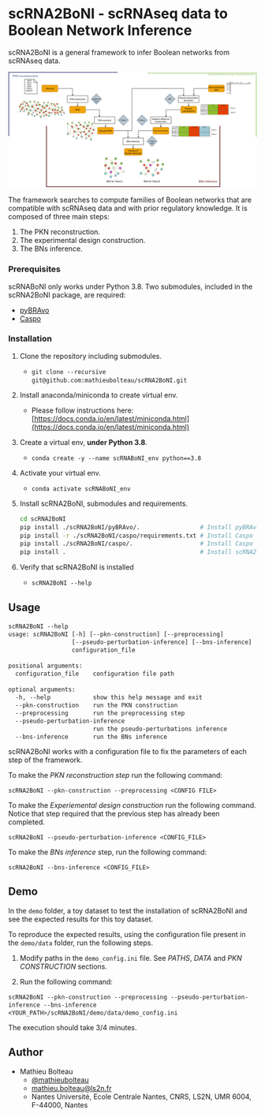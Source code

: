 # scRNA2BoNI - scRNAseq data to Boolean Network Inference

scRNA2BoNI is a general framework to infer Boolean networks from scRNAseq data.


![scRNA2BoNI_framework](scRNA2BoNI_framework.png)

The framework searches to compute families of Boolean networks that are compatible with scRNAseq data and with prior regulatory knowledge. It is composed of three main steps:
1. The PKN reconstruction.
2. The experimental design construction.
3. The BNs inference.

### Prerequisites

scRNABoNI only works under Python 3.8. Two submodules, included in the scRNA2BoNI package, are required:
* [pyBRAvo](https://github.com/mathieubolteau/pyBRAvo) 
* [Caspo](https://github.com/mathieubolteau/caspo)

### Installation

1. Clone the repository including submodules.
    * `git clone --recursive git@github.com:mathieubolteau/scRNA2BoNI.git`
2. Install anaconda/miniconda to create virtual env.
    * Please follow instructions here: [https://docs.conda.io/en/latest/miniconda.html](https://docs.conda.io/en/latest/miniconda.html)
3. Create a virtual env, **under Python 3.8**.
    * `conda create -y --name scRNABoNI_env python==3.8`
4. Activate your virtual env.
    * `conda activate scRNABoNI_env`
5. Install scRNA2BoNI, submodules and requirements.
    
    ```sh
    cd scRNA2BoNI
    pip install ./scRNA2BoNI/pyBRAvo/.                 # Install pyBRAvo 
    pip install -r ./scRNA2BoNI/caspo/requirements.txt # Install Caspo requirements
    pip install ./scRNA2BoNI/caspo/.                   # Install Caspo
    pip install .                                      # Install scRNA2BoNI
    ```
6. Verify that scRNA2BoNI is installed
    * `scRNA2BoNI --help` 

## Usage

```
scRNA2BoNI --help
usage: scRNA2BoNI [-h] [--pkn-construction] [--preprocessing]
                  [--pseudo-perturbation-inference] [--bns-inference]
                  configuration_file

positional arguments:
  configuration_file    configuration file path

optional arguments:
  -h, --help            show this help message and exit
  --pkn-construction    run the PKN construction
  --preprocessing       run the preprocessing step
  --pseudo-perturbation-inference
                        run the pseudo-perturbations inference
  --bns-inference       run the BNs inference
```

scRNA2BoNI works with a configuration file to fix the parameters of each step of the framework. 

To make the *PKN reconstruction step* run the following command: 
```
scRNA2BoNI --pkn-construction --preprocessing <CONFIG FILE>
```

To make the *Experiemental design construction* run the following command. Notice that step required that the previous step has already been completed.
```
scRNA2BoNI --pseudo-perturbation-inference <CONFIG_FILE>
```

To make the *BNs inference* step, run the following command:
```
scRNA2BoNI --bns-inference <CONFIG_FILE>
```

## Demo

In the `demo` folder, a toy dataset to test the installation of scRNA2BoNI and see the expected results for this toy dataset.

To reproduce the expected results, using the configuration file present in the `demo/data` folder, run the following steps.

1. Modify paths in the `demo_config.ini` file. See *PATHS*, *DATA* and *PKN CONSTRUCTION* sections.

2. Run the following command:

```
scRNA2BoNI --pkn-construction --preprocessing --pseudo-perturbation-inference --bns-inference <YOUR_PATH>/scRNA2BoNI/demo/data/demo_config.ini
```

The execution should take 3/4 minutes.

## Author
* Mathieu Bolteau 
    * [@mathieubolteau](https://github.com/mathieubolteau)
    * [mathieu.bolteau@ls2n.fr](mailto:mathieu.bolteau@ls2n.fr)
    * Nantes Université, Ecole Centrale Nantes, CNRS, LS2N, UMR 6004, F-44000, Nantes